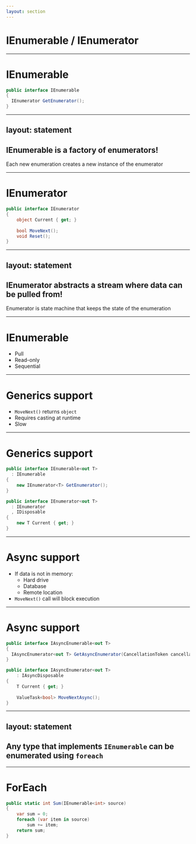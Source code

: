 ```yaml
---
layout: section
---
```


# IEnumerable / IEnumerator
 
---

# IEnumerable

```csharp {all|1|3}
public interface IEnumerable
{ 
  IEnumerator GetEnumerator();
}
```

---
layout: statement
---

## IEnumerable is a factory of enumerators!

Each new enumeration creates a new instance of the enumerator

---

# IEnumerator

```csharp {all|1|5|3|6}
public interface IEnumerator
{
    object Current { get; }
    
    bool MoveNext();
    void Reset();
}
```

---
layout: statement
---

## IEnumerator abstracts a stream where data can be **pulled** from!

Enumerator is state machine that keeps the state of the enumeration

---

# IEnumerable

- Pull
- Read-only 
- Sequential

---

# Generics support

- `MoveNext()` returns `object`
- Requires casting at runtime
- Slow

---

# Generics support

```csharp {all|1|2|4|all}
public interface IEnumerable<out T> 
  : IEnumerable
{
    new IEnumerator<T> GetEnumerator();
}
```

```csharp {all|1|2|3|5}
public interface IEnumerator<out T> 
  : IEnumerator
  , IDisposable
{
    new T Current { get; }
}
```

---

# Async support

- If data is not in memory:
  - Hard drive
  - Database
  - Remote location
- `MoveNext()` call will block execution

---

# Async support

```csharp {all|1|3|all}
public interface IAsyncEnumerable<out T>
{ 
  IAsyncEnumerator<out T> GetAsyncEnumerator(CancellationToken cancellationToken = default);
}
```

```csharp {all|1|2|6|4}
public interface IAsyncEnumerator<out T> 
    : IAsyncDisposable
{
    T Current { get; }
    
    ValueTask<bool> MoveNextAsync();
}
```

---
layout: statement
---

## Any type that implements `IEnumerable` can be enumerated using `foreach`

---

# ForEach

```csharp
public static int Sum(IEnumerable<int> source)
{
    var sum = 0;
    foreach (var item in source)
        sum += item;
    return sum;
}
```
